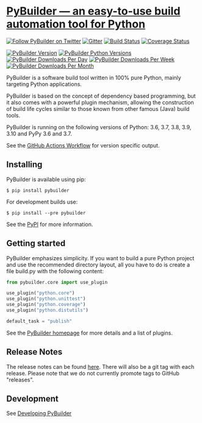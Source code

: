 [PyBuilder &#x2014; an easy-to-use build automation tool for Python](https://pybuilder.io)
=========

[![Follow PyBuilder on Twitter](https://img.shields.io/twitter/follow/pybuilder_?label=Follow%20PyBuilder&style=social)](https://twitter.com/intent/follow?screen_name=pybuilder_)
[![Gitter](https://img.shields.io/gitter/room/pybuilder/pybuilder?logo=gitter)](https://gitter.im/pybuilder/pybuilder)
[![Build Status](https://img.shields.io/github/workflow/status/pybuilder/pybuilder/pybuilder/master)](https://github.com/pybuilder/pybuilder/actions/workflows/pybuilder.yml)
[![Coverage Status](https://img.shields.io/coveralls/github/pybuilder/pybuilder/master?logo=coveralls)](https://coveralls.io/r/pybuilder/pybuilder?branch=master)

[![PyBuilder Version](https://img.shields.io/pypi/v/pybuilder?logo=pypi)](https://pypi.org/project/pybuilder/)
[![PyBuilder Python Versions](https://img.shields.io/pypi/pyversions/pybuilder?logo=pypi)](https://pypi.org/project/pybuilder/)
[![PyBuilder Downloads Per Day](https://img.shields.io/pypi/dd/pybuilder?logo=pypi)](https://pypi.org/project/pybuilder/)
[![PyBuilder Downloads Per Week](https://img.shields.io/pypi/dw/pybuilder?logo=pypi)](https://pypi.org/project/pybuilder/)
[![PyBuilder Downloads Per Month](https://img.shields.io/pypi/dm/pybuilder?logo=pypi)](https://pypi.org/project/pybuilder/)

PyBuilder is a software build tool written in 100% pure Python, mainly
targeting Python applications.

PyBuilder is based on the concept of dependency based programming, but it also
comes with a powerful plugin mechanism, allowing the construction of build life
cycles similar to those known from other famous (Java) build tools.

PyBuilder is running on the following versions of Python: 3.6, 3.7, 3.8, 3.9, 3.10 and PyPy 3.6 and 3.7.

See the [GitHub Actions Workflow](https://github.com/pybuilder/pybuilder/actions/workflows/pybuilder.yml) for version specific output.

## Installing

PyBuilder is available using pip:

    $ pip install pybuilder

For development builds use:

    $ pip install --pre pybuilder

See the [PyPI](https://pypi.org/project/pybuilder/) for more information.

## Getting started

PyBuilder emphasizes simplicity. If you want to build a pure Python project and
use the recommended directory layout, all you have to do is create a file
build.py with the following content:

```python
from pybuilder.core import use_plugin

use_plugin("python.core")
use_plugin("python.unittest")
use_plugin("python.coverage")
use_plugin("python.distutils")

default_task = "publish"
```

See the [PyBuilder homepage](https://pybuilder.io) for more details and
a list of plugins.

## Release Notes

The release notes can be found [here](https://pybuilder.io/release-notes/).
There will also be a git tag with each release. Please note that we do not currently promote tags to GitHub "releases".

## Development
See [Developing PyBuilder](https://pybuilder.io/documentation/developing-pybuilder)
